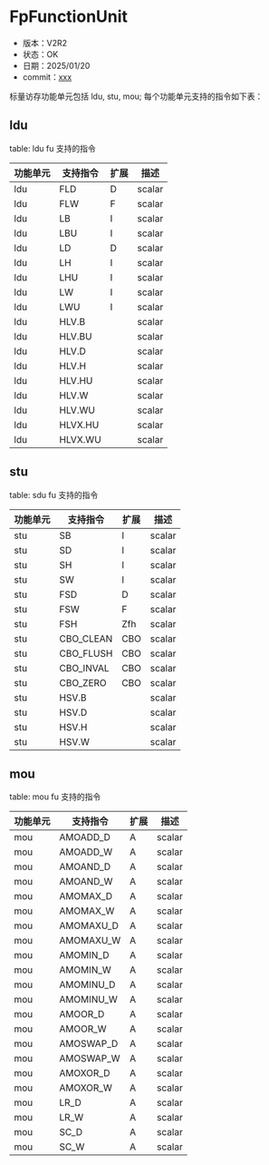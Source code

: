 # FpFunctionUnit

- 版本：V2R2
- 状态：OK
- 日期：2025/01/20
- commit：[xxx](https://github.com/OpenXiangShan/XiangShan/tree/xxx)

标量访存功能单元包括 ldu, stu, mou; 每个功能单元支持的指令如下表：

## ldu

table: ldu fu 支持的指令

| 功能单元 | 支持指令 | 扩展 | 描述   |
| -------- | -------- | ---- | ------ |
| ldu      | FLD      | D    | scalar |
| ldu      | FLW      | F    | scalar |
| ldu      | LB       | I    | scalar |
| ldu      | LBU      | I    | scalar |
| ldu      | LD       | D    | scalar |
| ldu      | LH       | I    | scalar |
| ldu      | LHU      | I    | scalar |
| ldu      | LW       | I    | scalar |
| ldu      | LWU      | I    | scalar |
| ldu      | HLV.B    |      | scalar |
| ldu      | HLV.BU   |      | scalar |
| ldu      | HLV.D    |      | scalar |
| ldu      | HLV.H    |      | scalar |
| ldu      | HLV.HU   |      | scalar |
| ldu      | HLV.W    |      | scalar |
| ldu      | HLV.WU   |      | scalar |
| ldu      | HLVX.HU  |      | scalar |
| ldu      | HLVX.WU  |      | scalar |

## stu

table: sdu fu 支持的指令

| 功能单元 | 支持指令  | 扩展 | 描述   |
| -------- | --------- | ---- | ------ |
| stu      | SB        | I    | scalar |
| stu      | SD        | I    | scalar |
| stu      | SH        | I    | scalar |
| stu      | SW        | I    | scalar |
| stu      | FSD       | D    | scalar |
| stu      | FSW       | F    | scalar |
| stu      | FSH       | Zfh  | scalar |
| stu      | CBO_CLEAN | CBO  | scalar |
| stu      | CBO_FLUSH | CBO  | scalar |
| stu      | CBO_INVAL | CBO  | scalar |
| stu      | CBO_ZERO  | CBO  | scalar |
| stu      | HSV.B     |      | scalar |
| stu      | HSV.D     |      | scalar |
| stu      | HSV.H     |      | scalar |
| stu      | HSV.W     |      | scalar |

## mou

table: mou fu 支持的指令

| 功能单元 | 支持指令  | 扩展 | 描述   |
| -------- | --------- | ---- | ------ |
| mou      | AMOADD_D  | A    | scalar |
| mou      | AMOADD_W  | A    | scalar |
| mou      | AMOAND_D  | A    | scalar |
| mou      | AMOAND_W  | A    | scalar |
| mou      | AMOMAX_D  | A    | scalar |
| mou      | AMOMAX_W  | A    | scalar |
| mou      | AMOMAXU_D | A    | scalar |
| mou      | AMOMAXU_W | A    | scalar |
| mou      | AMOMIN_D  | A    | scalar |
| mou      | AMOMIN_W  | A    | scalar |
| mou      | AMOMINU_D | A    | scalar |
| mou      | AMOMINU_W | A    | scalar |
| mou      | AMOOR_D   | A    | scalar |
| mou      | AMOOR_W   | A    | scalar |
| mou      | AMOSWAP_D | A    | scalar |
| mou      | AMOSWAP_W | A    | scalar |
| mou      | AMOXOR_D  | A    | scalar |
| mou      | AMOXOR_W  | A    | scalar |
| mou      | LR_D      | A    | scalar |
| mou      | LR_W      | A    | scalar |
| mou      | SC_D      | A    | scalar |
| mou      | SC_W      | A    | scalar |

